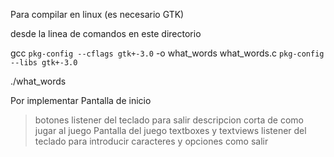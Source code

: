 Para compilar en linux (es necesario GTK)

desde la linea de comandos en este directorio

gcc `pkg-config --cflags gtk+-3.0` -o what_words what_words.c `pkg-config --libs gtk+-3.0`

./what_words


Por implementar
Pantalla de inicio
>botones
>listener del teclado para salir
>descripcion corta de como jugar al juego
Pantalla del juego
>textboxes y textviews
>listener del teclado para introducir caracteres y opciones como salir
